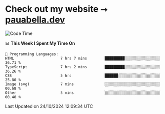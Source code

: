 # Check out my website ⭢ [pauabella.dev](https://pauabella.dev)

<!--START_SECTION:waka-->
![Code Time](http://img.shields.io/badge/Code%20Time-3%2C822%20hrs%2022%20mins-blue)

📊 **This Week I Spent My Time On** 

```text
💬 Programming Languages: 
HTML                     7 hrs 7 mins        █████████░░░░░░░░░░░░░░░░   36.71 % 
TypeScript               7 hrs 2 mins        █████████░░░░░░░░░░░░░░░░   36.26 % 
CSS                      5 hrs               ██████░░░░░░░░░░░░░░░░░░░   25.80 % 
Image (svg)              7 mins              ░░░░░░░░░░░░░░░░░░░░░░░░░   00.68 % 
Other                    5 mins              ░░░░░░░░░░░░░░░░░░░░░░░░░   00.48 % 
```


 Last Updated on 24/10/2024 12:09:34 UTC
<!--END_SECTION:waka-->
